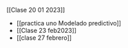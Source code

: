 [[Clase 20 01 2023]] 
- [[practica uno Modelado predictivo]] 
- [[Clase 23 feb2023]] 
- [[clase 27 febrero]] 